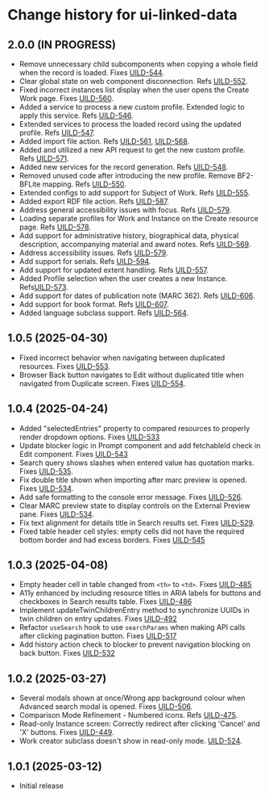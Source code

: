 # Change history for ui-linked-data

## 2.0.0 (IN PROGRESS)
* Remove unnecessary child subcomponents when copying a whole field when the record is loaded. Fixes [UILD-544].
* Clear global state on web component disconnection. Refs [UILD-552].
* Fixed incorrect instances list display when the user opens the Create Work page. Fixes [UILD-560].
* Added a service to process a new custom profile. Extended logic to apply this service. Refs [UILD-546].
* Extended services to process the loaded record using the updated profile. Refs [UILD-547].
* Added import file action. Refs [UILD-561], [UILD-568].
* Added and utilized a new API request to get the new custom profile. Refs [UILD-571].
* Added new services for the record generation. Refs [UILD-548].
* Removed unused code after introducing the new profile. Remove BF2-BFLite mapping. Refs [UILD-550].
* Extended configs to add support for Subject of Work. Refs [UILD-555].
* Added export RDF file action. Refs [UILD-587].
* Address general accessibility issues with focus. Refs [UILD-579].
* Loading separate profiles for Work and Instance on the Create resource page. Refs [UILD-578].
* Add support for administrative history, biographical data, physical description, accompanying material and award notes. Refs [UILD-569].
* Address accessibility issues. Refs [UILD-579].
* Add support for serials. Refs [UILD-594].
* Add support for updated extent handling. Refs [UILD-557].
* Added Profile selection when the user creates a new Instance. Refs[UILD-573].
* Add support for dates of publication note (MARC 362). Refs [UILD-606].
* Add support for book format. Refs [UILD-607].
* Added language subclass support.  Refs [UILD-564].

[UILD-552]:https://folio-org.atlassian.net/browse/UILD-552
[UILD-544]:https://folio-org.atlassian.net/browse/UILD-544
[UILD-560]:https://folio-org.atlassian.net/browse/UILD-560
[UILD-546]:https://folio-org.atlassian.net/browse/UILD-546
[UILD-547]:https://folio-org.atlassian.net/browse/UILD-547
[UILD-561]:https://folio-org.atlassian.net/browse/UILD-561
[UILD-568]:https://folio-org.atlassian.net/browse/UILD-568
[UILD-571]:https://folio-org.atlassian.net/browse/UILD-571
[UILD-548]:https://folio-org.atlassian.net/browse/UILD-548
[UILD-550]:https://folio-org.atlassian.net/browse/UILD-550
[UILD-555]:https://folio-org.atlassian.net/browse/UILD-555
[UILD-587]:https://folio-org.atlassian.net/browse/UILD-587
[UILD-579]:https://folio-org.atlassian.net/browse/UILD-579
[UILD-578]:https://folio-org.atlassian.net/browse/UILD-578
[UILD-569]:https://folio-org.atlassian.net/browse/UILD-569
[UILD-579]:https://folio-org.atlassian.net/browse/UILD-579
[UILD-594]:https://folio-org.atlassian.net/browse/UILD-594
[UILD-557]:https://folio-org.atlassian.net/browse/UILD-557
[UILD-573]:https://folio-org.atlassian.net/browse/UILD-573
[UILD-606]:https://folio-org.atlassian.net/browse/UILD-606
[UILD-607]:https://folio-org.atlassian.net/browse/UILD-607
[UILD-564]:https://folio-org.atlassian.net/browse/UILD-564

## 1.0.5 (2025-04-30)
* Fixed incorrect behavior when navigating between duplicated resources. Fixes [UILD-553].
* Browser Back button navigates to Edit without duplicated title when navigated from Duplicate screen. Fixes [UILD-554].

[UILD-553]:https://folio-org.atlassian.net/browse/UILD-553
[UILD-554]:https://folio-org.atlassian.net/browse/UILD-554

## 1.0.4 (2025-04-24)
* Added "selectedEntries" property to compared resources to properly render dropdown options. Fixes [UILD-533]
* Update blocker logic in Prompt component and add fetchableId check in Edit component. Fixes [UILD-543]
* Search query shows slashes when entered value has quotation marks. Fixes [UILD-535].
* Fix double title shown when importing after marc preview is opened. Fixes [UILD-534].
* Add safe formatting to the console error message. Fixes [UILD-526].
* Clear MARC preview state to display controls on the External Preview pane. Fixes [UILD-534].
* Fix text alignment for details title in Search results set. Fixes [UILD-529].
* Fixed table header cell styles: empty cells did not have the required bottom border and had excess borders. Fixes [UILD-545]

[UILD-533]:https://folio-org.atlassian.net/browse/UILD-533
[UILD-543]:https://folio-org.atlassian.net/browse/UILD-543
[UILD-535]:https://folio-org.atlassian.net/browse/UILD-535
[UILD-534]:https://folio-org.atlassian.net/browse/UILD-534
[UILD-535]: https://folio-org.atlassian.net/browse/UILD-535
[UILD-534]: https://folio-org.atlassian.net/browse/UILD-534
[UILD-526]: https://folio-org.atlassian.net/browse/UILD-526
[UILD-529]: https://folio-org.atlassian.net/browse/UILD-529
[UILD-545]: https://folio-org.atlassian.net/browse/UILD-545


## 1.0.3 (2025-04-08)
* Empty header cell in table changed from `<th>` to `<td>`. Fixes [UILD-485]
* A11y enhanced by including resource titles in ARIA labels for buttons and checkboxes in Search results table. Fixes [UILD-486]
* Implement updateTwinChildrenEntry method to synchronize UUIDs in twin children on entry updates. Fixes [UILD-492]
* Refactor `useSearch` hook to use `searchParams` when making API calls after clicking pagination button. Fixes [UILD-517]
* Add history action check to blocker to prevent navigation blocking on back button. Fixes [UILD-532]

[UILD-485]:https://folio-org.atlassian.net/browse/UILD-485
[UILD-486]:https://folio-org.atlassian.net/browse/UILD-486
[UILD-492]:https://folio-org.atlassian.net/browse/UILD-492
[UILD-517]:https://folio-org.atlassian.net/browse/UILD-517
[UILD-532]:https://folio-org.atlassian.net/browse/UILD-532

## 1.0.2 (2025-03-27)
* Several modals shown at once/Wrong app background colour when Advanced search modal is opened. Fixes [UILD-506]. 
* Comparison Mode Refinement - Numbered icons. Refs [UILD-475].
* Read-only Instance screen: Correctly redirect after clicking 'Cancel' and 'X' buttons. Fixes [UILD-449].
* Work creator subclass doesn't show in read-only mode. [UILD-524].

[UILD-506]:https://folio-org.atlassian.net/browse/UILD-506
[UILD-475]:https://folio-org.atlassian.net/browse/UILD-475
[UILD-449]:https://folio-org.atlassian.net/browse/UILD-449
[UILD-524]:https://folio-org.atlassian.net/browse/UILD-524

## 1.0.1 (2025-03-12)
* Initial release

